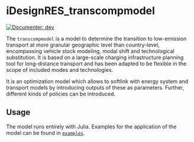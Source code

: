 # iDesignRES_transcompmodel

[![Documenter: dev](https://img.shields.io/badge/docs-dev-blue.svg)](https://antoniamgolab.github.io/iDesignRES_transcompmodel/dev/)

The `transcompmodel` is a model to determine the transition to low-emission transport at more granular geographic level than country-level, encompassing vehicle stock modeling, modal shift and technological substitution. It is based on a large-scale charging infrastructure planning tool for long-distance transport and has been adapted to be flexible in the scope of included modes and technologies. 

It is an optimization model which allows to softlink with energy system and transport models by introducing outputs of these as parameters. Further, different kinds of policies can be introduced. 

## Usage

The model runs entirely with Julia. Examples for the application of the model can be found in [`examples`](examples).


